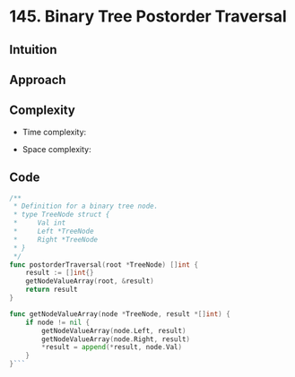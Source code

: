 # 145. Binary Tree Postorder Traversal

## Intuition

## Approach
<!-- Describe your approach to solving the problem. -->

## Complexity

- Time complexity:
<!-- Add your time complexity here, e.g. $$O(n)$$ -->

- Space complexity:
<!-- Add your space complexity here, e.g. $$O(n)$$ -->

## Code

```go
/**
 * Definition for a binary tree node.
 * type TreeNode struct {
 *     Val int
 *     Left *TreeNode
 *     Right *TreeNode
 * }
 */
func postorderTraversal(root *TreeNode) []int {
    result := []int{}
    getNodeValueArray(root, &result)
    return result
}

func getNodeValueArray(node *TreeNode, result *[]int) {
    if node != nil {
        getNodeValueArray(node.Left, result)
        getNodeValueArray(node.Right, result)
        *result = append(*result, node.Val)
    }
}```
